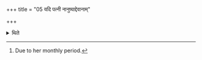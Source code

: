 +++
title = "05 यदि पत्नी नानुष्याद्देवानाम्"

+++

<details><summary>थिते</summary>

5. In case the wife is not present there,[^1] with devānāṁ patnībhyo'mr̥taṁ juhomi svāhā he should pour it on the place (where she normally sits at the time of the Agnihotra-ritual).  


[^1]: Due to her monthly period.
</details>

